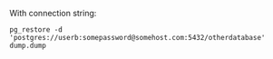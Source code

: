 With connection string:

    pg_restore -d 'postgres://userb:somepassword@somehost.com:5432/otherdatabase' dump.dump

